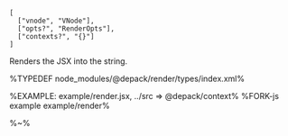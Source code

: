 ```### render => string
[
  ["vnode", "VNode"],
  ["opts?", "RenderOpts"],
  ["contexts?", "{}"]
]
```

Renders the JSX into the string.

%TYPEDEF node_modules/@depack/render/types/index.xml%

%EXAMPLE: example/render.jsx, ../src => @depack/context%
%FORK-js example example/render%

%~%